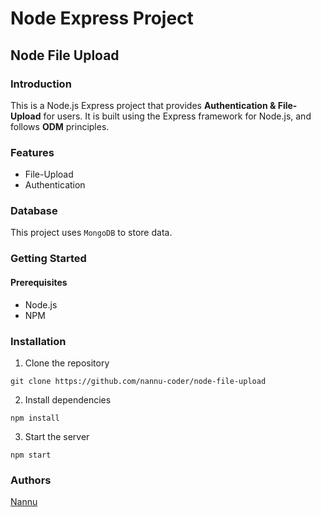 # Node Express Project

## Node File Upload

### Introduction

This is a Node.js Express project that provides **Authentication & File-Upload** for users. It is built using the Express framework for Node.js, and follows **ODM** principles.

### Features

- File-Upload
- Authentication

### Database

This project uses `MongoDB` to store data.

### Getting Started

#### Prerequisites

- Node.js
- NPM

### Installation

1. Clone the repository

```
git clone https://github.com/nannu-coder/node-file-upload
```

2. Install dependencies

```
npm install
```

3. Start the server

```
npm start
```

### Authors

[Nannu](https://github.com/nannu-coder)
